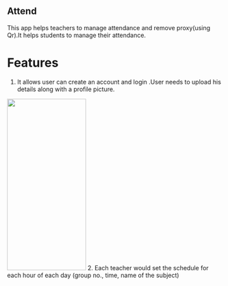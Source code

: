 
## Attend
 This app helps teachers to manage attendance and remove proxy(using Qr).It helps students to manage their attendance.
# Features
1. It allows user can create an account and login .User needs to upload his details along with a profile picture.
<img src="https://user-images.githubusercontent.com/49210766/72678886-15b4cb00-3ad0-11ea-86be-732ea4447e8c.jpeg" width="184" height="400">
2. Each teacher would set the schedule for each hour of each day (group no., time, name of the subject)
